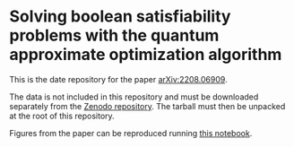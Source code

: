 # Solving boolean satisfiability problems with the quantum approximate optimization algorithm

This is the date repository for the paper [arXiv:2208.06909](https://arxiv.org/abs/2208.06909).

The data is not included in this repository and must be downloaded separately from the [Zenodo repository](https://zenodo.org/record/7764484). The tarball must then be unpacked at the root of this repository.

Figures from the paper can be reproduced running [this notebook](./notebooks/paper_graphs.ipynb).

